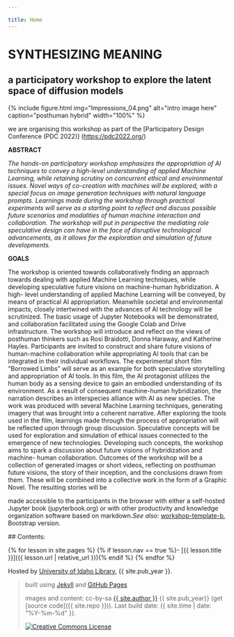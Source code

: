 ```yaml
---

title: Home
---
```




# SYNTHESIZING MEANING
## a participatory workshop to explore the latent space of diffusion models

{% include figure.html img="Impressions_04.png" alt="intro image here" caption="posthuman hybrid" width="100%" %}

we are organising this workshop as part of the [Participatory Design Conference (PDC 2022)] (https://pdc2022.org/)

**ABSTRACT**


*The hands-on participatory workshop emphasizes the appropriation of AI techniques to convey a high-level understanding of applied Machine Learning, while retaining scrutiny on concurrent ethical and environmental issues. Novel ways of co-creation with machines will be explored, with a special focus on image generation techniques with natural language prompts. Learnings made during the workshop through practical experiments will serve as a starting point to reflect and discuss possible future scenarios and modalities of human machine interaction and collaboration. The workshop will put in perspective the mediating role speculative design can have in the face of disruptive technological advancements, as it allows for the exploration and simulation of future developments.*


**GOALS**

The workshop is oriented towards collaboratively finding an approach towards dealing with applied Machine 
Learning techniques, while developing speculative future visions on machine-human hybridization. A high-
level understanding of applied Machine Learning will be conveyed, by means of practical AI appropriation. 
Meanwhile societal and environmental impacts, closely intertwined with the advances of AI technology will 
be scrutinized. The basic usage of Jupyter Notebooks will be demonstrated, and collaboration facilitated 
using the Google Colab and Drive infrastructure. The workshop will introduce and reflect on the views of 
posthuman thinkers such as Rosi Braidotti, Donna Haraway, and Katherine Hayles. Participants are invited 
to construct and share future visions of human-machine collaboration while appropriating AI tools that can 
be integrated in their individual workflows. The experimental short film “Borrowed Limbs” will serve as an 
example for both speculative storytelling and appropriation of AI tools. In this film, the AI protagonist utilizes 
the human body as a sensing device to gain an embodied understanding of its environment. As a result of 
consequent machine-human hybridization, the narration describes an interspecies alliance with AI as new 
species. The work was produced with several Machine Learning techniques, generating imagery that was 
brought into a coherent narrative. After exploring the tools used in the film, learnings made through the 
process of appropriation will be reflected upon through group discussion. Speculative concepts will be used 
for exploration and simulation of ethical issues connected to the emergence of new technologies. Developing 
such concepts, the workshop aims to spark a discussion about future visions of hybridization and machine-
human collaboration. Outcomes of the workshop will be a collection of generated images or short videos, 
reflecting on posthuman future visions, the story of their inception, and the conclusions drawn from them.
These will be combined into a collective work in the form of a Graphic Novel. The resulting stories will be 

made accessible to the participants in the browser with either a self-hosted Jupyter book (jupyterbook.org) 
or with other productivity and knowledge organization software based on markdown.*See also:* [workshop-template-b](https://evanwill.github.io/workshop-template-b/), Bootstrap version.





<div class="toc" markdown="1">
## Contents:

{% for lesson in site.pages %}
{% if lesson.nav == true %}- [{{ lesson.title }}]({{ lesson.url | relative_url }}){% endif %}
{% endfor %}
</div>

Hosted by [University of Idaho Library](http://www.lib.uidaho.edu/), {{ site.pub_year }}.
 
> built using [Jekyll](https://jekyllrb.com/) and [GitHub Pages](https://pages.github.com/)
>
> images and content: cc-by-sa <a href="https://github.com/{{ site.github_username }}">{{ site.author }}</a> {{ site.pub_year}} (get [source code]({{ site.repo }})).
> Last build date: {{ site.time | date: "%Y-%m-%d" }}.
>
> <a href="http://creativecommons.org/licenses/by-sa/4.0/" rel="license"><img style="border-width: 0;" src="https://i.creativecommons.org/l/by-sa/4.0/88x31.png" alt="Creative Commons License" /></a>
